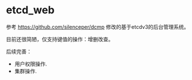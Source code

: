 # etcd_web
参考 https://github.com/silenceper/dcmp 修改的基于etcdv3的后台管理系统。

目前还很简陋，仅支持键值的操作：增删改查。

后续完善：
- 用户权限操作.
- 集群操作.
